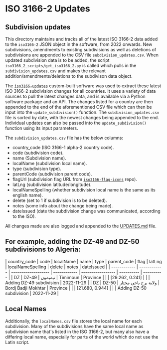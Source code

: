 # ISO 3166-2 Updates

## Subdivision updates 
This directory maintains and tracks all of the latest ISO 3166-2 data added to the `iso3166-2` JSON object in the software, from 2022 onwards. New subdivisions, amendments to existing subdivisions as well as deletions of subdivisions are appended to the CSV file `subdivision_updates.csv`. When updated subdivision data is to be added, the script `iso3166_2_scripts/get_iso3166_2.py` is called which pulls in the `subdivision_updates.csv` and makes the relevant addition/amendments/deletions to the subdivison data object.

The [`iso3166-updates`](https://github.com/amckenna41/iso3166-updates) custom-built software was used to extract these latest ISO 3166-2 subdivision changes for all countries. It uses a variety of data sources to pull the latest changes data, and is available via a Python software package and an API. The changes listed for a country are then appended to the end of the aforementioned CSV file which can then be input into the `update_subdivision()` function. The `subdivision_updates.csv` file is sorted by date, with the newest changes being appended to the end. Individual updates can also be passed into the `update_subdivision()` function using its input parameters.

The `subdivision_updates.csv` file has the below columns:
* country_code (ISO 3166-1 alpha-2 country code).
* code (subdivision code).
* name (Subdivision name).
* localName (subdivision local name).
* type (subdivision type).
* parentCode (subdivision parent code).
* flagUrl (subdivision flag URL from [`iso3166-flag-icons`](https://github.com/amckenna41/iso3166-flag-icons) repo).
* latLng (subdivision latitude/longitude).
* localNameSpelling (whether subdivision local name is the same as its english name).
* delete (set to 1 if subdivision is to be deleted).
* notes (some info about the change being made).
* dateIssued (date the subdivision change was communicated, according to the ISO).

All changes made are also logged and appended to the [UPDATES.md][updates_md] file.

## For example, adding the DZ-49 and DZ-50 subdivisions to Algeria:

| country_code  | code         | localName          |  name        | type         | parent_code       | flag       | latLng     |  localNameSpelling | delete | notes | dateIssued |
| ------------ | ------------ | ------------------- | ------------ | ----------------- | ---------- | ---------- |
| DZ           | DZ-49        | تيميمون             | Timimoun     | Province     |                   |            | [29.262, 0.241] | | | Adding DZ-49 subdivision | 2022-11-29 | 
| DZ           | DZ-50        | ولاية برج باجي مختار | Bordj Badji Mokhtar   | Province     |                   |            | [21.680, 0.944] | | | Adding DZ-50 subdivision | 2022-11-29 | 

## Local Names

Additionally, the `localNames.csv` file stores the local name for each subdivision. Many of the subdivisions have the same local name as subdivision name that's listed in the ISO 3166-2, but many also have a differing local name, especially for parts of the world which do not use the Latin script. 

[updates_md]: https://github.com/amckenna41/iso3166-2/blob/main/UPDATES.md